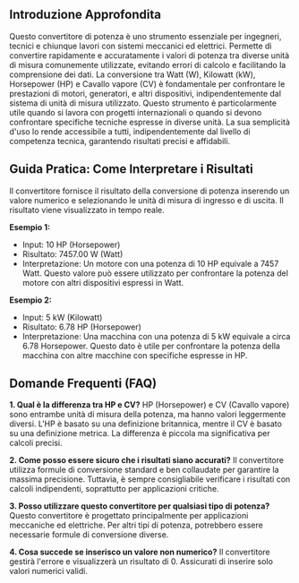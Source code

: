 ## Introduzione Approfondita

Questo convertitore di potenza è uno strumento essenziale per ingegneri, tecnici e chiunque lavori con sistemi meccanici ed elettrici.  Permette di convertire rapidamente e accuratamente i valori di potenza tra diverse unità di misura comunemente utilizzate, evitando errori di calcolo e facilitando la comprensione dei dati.  La conversione tra Watt (W), Kilowatt (kW), Horsepower (HP) e Cavallo vapore (CV) è fondamentale per confrontare le prestazioni di motori, generatori, e altri dispositivi, indipendentemente dal sistema di unità di misura utilizzato. Questo strumento è particolarmente utile quando si lavora con progetti internazionali o quando si devono confrontare specifiche tecniche espresse in diverse unità.  La sua semplicità d'uso lo rende accessibile a tutti, indipendentemente dal livello di competenza tecnica, garantendo risultati precisi e affidabili.

## Guida Pratica: Come Interpretare i Risultati

Il convertitore fornisce il risultato della conversione di potenza inserendo un valore numerico e selezionando le unità di misura di ingresso e di uscita. Il risultato viene visualizzato in tempo reale.

**Esempio 1:**
- Input: 10 HP (Horsepower)
- Risultato: 7457.00 W (Watt)
- Interpretazione: Un motore con una potenza di 10 HP equivale a 7457 Watt. Questo valore può essere utilizzato per confrontare la potenza del motore con altri dispositivi espressi in Watt.

**Esempio 2:**
- Input: 5 kW (Kilowatt)
- Risultato: 6.78 HP (Horsepower)
- Interpretazione: Una macchina con una potenza di 5 kW equivale a circa 6.78 Horsepower. Questo dato è utile per confrontare la potenza della macchina con altre macchine con specifiche espresse in HP.

## Domande Frequenti (FAQ)

**1. Qual è la differenza tra HP e CV?**
HP (Horsepower) e CV (Cavallo vapore) sono entrambe unità di misura della potenza, ma hanno valori leggermente diversi. L'HP è basato su una definizione britannica, mentre il CV è basato su una definizione metrica.  La differenza è piccola ma significativa per calcoli precisi.

**2. Come posso essere sicuro che i risultati siano accurati?**
Il convertitore utilizza formule di conversione standard e ben collaudate per garantire la massima precisione.  Tuttavia, è sempre consigliabile verificare i risultati con calcoli indipendenti, soprattutto per applicazioni critiche.

**3. Posso utilizzare questo convertitore per qualsiasi tipo di potenza?**
Questo convertitore è progettato principalmente per applicazioni meccaniche ed elettriche.  Per altri tipi di potenza, potrebbero essere necessarie formule di conversione diverse.

**4. Cosa succede se inserisco un valore non numerico?**
Il convertitore gestirà l'errore e visualizzerà un risultato di 0. Assicurati di inserire solo valori numerici validi.